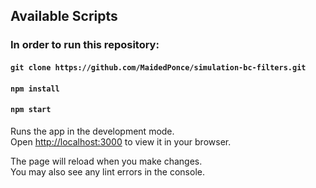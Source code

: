 ## Available Scripts

### In order to run this repository:

#### `git clone https://github.com/MaidedPonce/simulation-bc-filters.git`
#### `npm install`
#### `npm start`

Runs the app in the development mode.\
Open [http://localhost:3000](http://localhost:3000) to view it in your browser.

The page will reload when you make changes.\
You may also see any lint errors in the console.
